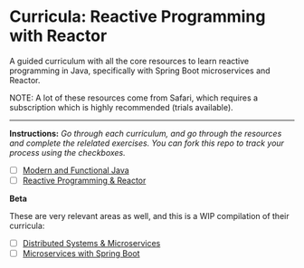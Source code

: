 # Curricula: Reactive Programming with Reactor

A guided curriculum with all the core resources to learn reactive programming in Java, specifically with Spring Boot microservices and Reactor.

NOTE: A lot of these resources come from Safari, which requires a subscription which is highly recommended (trials available).

--- 

**Instructions:** *Go through each curriculum, and go through the resources and complete the relelated exercises. You can fork this repo to track your process using the checkboxes.*

* [ ] [Modern and Functional Java](curric-java.md#Java-Foundation-for-Reactive)
* [ ] [Reactive Programming & Reactor](curric-java.md#Reactive-and-Reactor-Curriculum)

**Beta** 

These are very relevant areas as well, and this is a WIP compilation of their curricula:

* [ ] [Distributed Systems & Microservices](curric-spring-boot-microservices.md)
* [ ] [Microservices with Spring Boot](curric-spring-boot-microservices.md#Spring-and-Spring-Boot)
